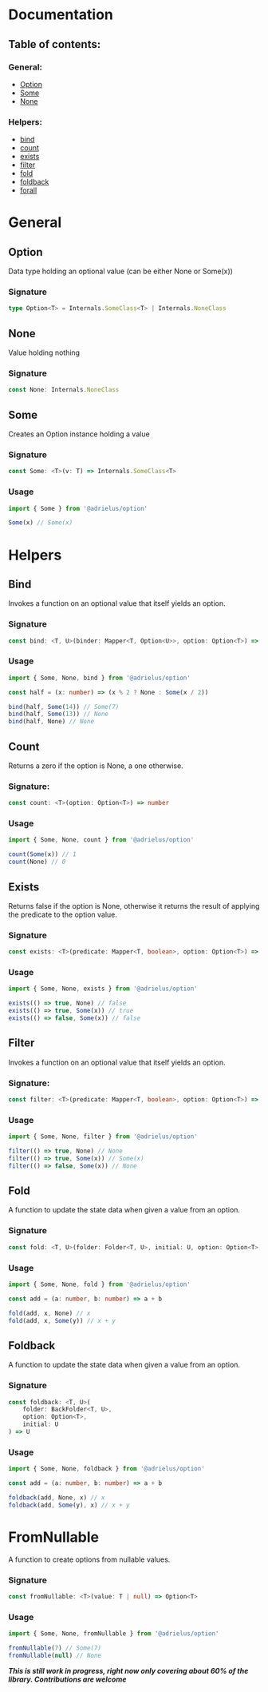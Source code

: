 # Documentation

## Table of contents:

### General:

-   [Option](#Option)
-   [Some](#Some)
-   [None](#None)

### Helpers:

-   [bind](#Bind)
-   [count](#Count)
-   [exists](#Exists)
-   [filter](#Filter)
-   [fold](#Fold)
-   [foldback](#Foldback)
-   [forall](#Forall)

# General

## Option

Data type holding an optional value (can be either None or Some(x))

### Signature

```ts
type Option<T> = Internals.SomeClass<T> | Internals.NoneClass
```

## None

Value holding nothing

### Signature

```ts
const None: Internals.NoneClass
```

## Some

Creates an Option instance holding a value

### Signature

```ts
const Some: <T>(v: T) => Internals.SomeClass<T>
```

### Usage

```ts
import { Some } from '@adrielus/option'

Some(x) // Some(x)
```

# Helpers

## Bind

Invokes a function on an optional value that itself yields an option.

### Signature

```ts
const bind: <T, U>(binder: Mapper<T, Option<U>>, option: Option<T>) => Option<U>
```

### Usage

```ts
import { Some, None, bind } from '@adrielus/option'

const half = (x: number) => (x % 2 ? None : Some(x / 2))

bind(half, Some(14)) // Some(7)
bind(half, Some(13)) // None
bind(half, None) // None
```

## Count

Returns a zero if the option is None, a one otherwise.

### Signature:

```ts
const count: <T>(option: Option<T>) => number
```

### Usage

```ts
import { Some, None, count } from '@adrielus/option'

count(Some(x)) // 1
count(None) // 0
```

## Exists

Returns false if the option is None, otherwise it returns the result of applying the predicate to the option value.

### Signature

```ts
const exists: <T>(predicate: Mapper<T, boolean>, option: Option<T>) => boolean
```

### Usage

```ts
import { Some, None, exists } from '@adrielus/option'

exists(() => true, None) // false
exists(() => true, Some(x)) // true
exists(() => false, Some(x)) // false
```

## Filter

Invokes a function on an optional value that itself yields an option.

### Signature:

```ts
const filter: <T>(predicate: Mapper<T, boolean>, option: Option<T>) => NoneClass
```

### Usage

```ts
import { Some, None, filter } from '@adrielus/option'

filter(() => true, None) // None
filter(() => true, Some(x)) // Some(x)
filter(() => false, Some(x)) // None
```

## Fold

A function to update the state data when given a value from an option.

### Signature

```ts
const fold: <T, U>(folder: Folder<T, U>, initial: U, option: Option<T>) => U
```

### Usage

```ts
import { Some, None, fold } from '@adrielus/option'

const add = (a: number, b: number) => a + b

fold(add, x, None) // x
fold(add, x, Some(y)) // x + y
```

## Foldback

A function to update the state data when given a value from an option.

### Signature

```ts
const foldback: <T, U>(
    folder: BackFolder<T, U>,
    option: Option<T>,
    initial: U
) => U
```

### Usage

```ts
import { Some, None, foldback } from '@adrielus/option'

const add = (a: number, b: number) => a + b

foldback(add, None, x) // x
foldback(add, Some(y), x) // x + y
```

# FromNullable

A function to create options from nullable values.

### Signature

```ts
const fromNullable: <T>(value: T | null) => Option<T>
```

### Usage

```ts
import { Some, None, fromNullable } from '@adrielus/option'

fromNullable(7) // Some(7)
fromNullable(null) // None
```

**_This is still work in progress, right now only covering about 60% of the library. Contributions are welcome_**
